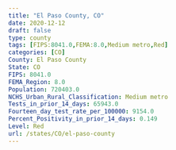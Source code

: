 ```yaml
---
title: "El Paso County, CO"
date: 2020-12-12
draft: false
type: county
tags: [FIPS:8041.0,FEMA:8.0,Medium metro,Red]
categories: [CO]
County: El Paso County
State: CO
FIPS: 8041.0
FEMA_Region: 8.0
Population: 720403.0
NCHS_Urban_Rural_Classification: Medium metro
Tests_in_prior_14_days: 65943.0
Fourteen_day_test_rate_per_100000: 9154.0
Percent_Positivity_in_prior_14_days: 0.149
Level: Red
url: /states/CO/el-paso-county
---
```



